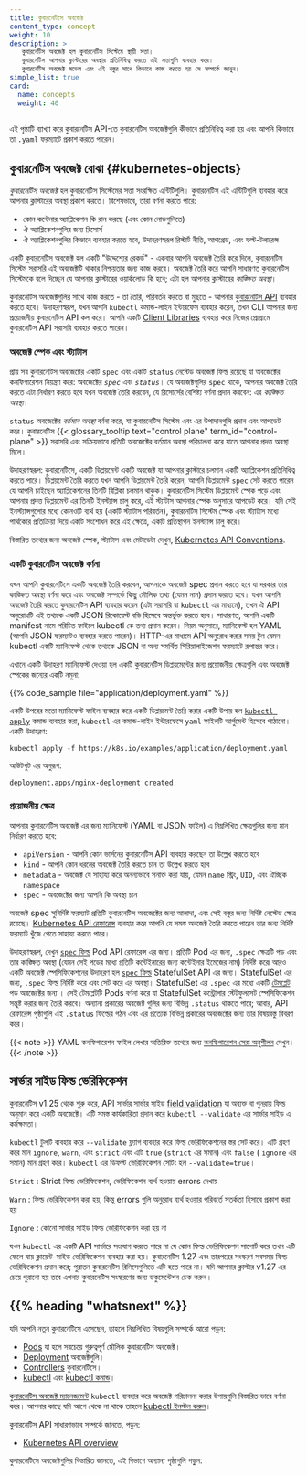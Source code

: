 ```yaml
---
title: কুবারনেটিসে অবজেক্ট
content_type: concept
weight: 10
description: >
   কুবারনেটিস অবজেক্ট হল কুবারনেটিস সিস্টেমে স্থায়ী সত্তা।
   কুবারনেটিস আপনার ক্লাস্টারের অবস্থার প্রতিনিধিত্ব করতে এই সত্তাগুলি ব্যবহার করে।
   কুবারনেটিস অবজেক্ট মডেল এবং এই বস্তুর সাথে কিভাবে কাজ করতে হয় সে সম্পর্কে জানুন।
simple_list: true
card:
  name: concepts
  weight: 40
---
```


<!-- overview -->

এই পৃষ্ঠাটি ব্যাখ্যা করে কুবারনেটিস API-তে কুবারনেটিস অবজেক্টগুলি কীভাবে প্রতিনিধিত্ব করা হয় এবং 
আপনি কিভাবে তা `.yaml` ফরম্যাটে প্রকাশ করতে পারেন।

<!-- body -->

## কুবারনেটিস অবজেক্ট বোঝা {#kubernetes-objects}

*কুবারনেটিস অবজেক্ট* হল কুবারনেটিস সিস্টেমের সত্তা সংরক্ষিত এন্টিটিগুলি। কুবারনেটিস এই 
এন্টিটিগুলি ব্যবহার করে আপনার ক্লাস্টারের অবস্থা প্রকাশ করতে। বিশেষভাবে, তারা বর্ণনা করতে পারে:

- কোন কন্টেনার অ্যাপ্লিকেশন কি রান করছে (এবং কোন নোডগুলিতে)
- ঐ অ্যাপ্লিকেশনগুলির জন্য রিসোর্স
- ঐ অ্যাপ্লিকেশনগুলির কিভাবে ব্যবহার করতে হবে, উদাহরণস্বরূপ রিস্টার্ট নীতি, আপগ্রেড, এবং ফল্ট-টলারেন্স

একটি কুবারনেটিস অবজেক্ট হল একটি "উদ্দেশ্যের রেকর্ড" - একবার আপনি অবজেক্ট তৈরি করে দিলে, 
কুবারনেটিস সিস্টেম সরাসরি এই অবজেক্টটি থাকার নিশ্চয়তার জন্য কাজ করবে। অবজেক্ট তৈরি করে 
আপনি সাধারণত কুবারনেটিস সিস্টেমকে বলে দিচ্ছেন যে আপনার ক্লাস্টারের ওয়ার্কলোড কি হবে; এটা 
হল আপনার ক্লাস্টারের *কাঙ্ক্ষিত অবস্থা*।

কুবারনেটিস অবজেক্টগুলির সাথে কাজ করতে - তা তৈরি, পরিবর্তন করতে বা মুছতে - আপনার 
[কুবারনেটিস API](/bn/docs/concepts/overview/kubernetes-api/) ব্যবহার করতে হবে। উদাহরণস্বরূপ, 
যখন আপনি `kubectl` কমান্ড-লাইন ইন্টারফেস ব্যবহার করেন, তখন CLI আপনার জন্য প্রয়োজনীয় 
কুবারনেটিস API কল করে। আপনি একটি 
[Client Libraries](/docs/reference/using-api/client-libraries/) ব্যবহার করে নিজের প্রোগ্রামে কুবারনেটিস API সরাসরি ব্যবহার করতে পারেন।

### অবজেক্ট স্পেক এবং স্ট্যাটাস

প্রায় সব কুবারনেটিস অবজেক্টের একটি `spec` এবং একটি `status` নেস্টেড অবজেক্ট ফিল্ড রয়েছে 
যা অবজেক্টের কনফিগারেশন নিয়ন্ত্রণ করে: অবজেক্টের _`spec`_ এবং _`status`_। 
যে অবজেক্টগুলির `spec` থাকে, আপনার অবজেক্ট তৈরি করতে এটা নির্ধারণ করতে হবে 
যখন অবজেক্ট তৈরি করবেন, 
যে রিসোর্সের বৈশিষ্ট্য বর্ণনা প্রদান করবেন: এর _কাঙ্ক্ষিত অবস্থা_।

`status` অবজেক্টের _বর্তমান অবস্থা_ বর্ণনা করে, যা কুবারনেটিস সিস্টেম এবং এর উপাদানগুলি 
প্রদান এবং আপডেট করে। কুবারনেটিস 
{{< glossary_tooltip text="control plane" term_id="control-plane" >}} 
সরাসরি এবং সক্রিয়ভাবে প্রতিটি অবজেক্টের 
বর্তমান অবস্থা পরিচালনা করে যাতে আপনার প্রদত্ত অবস্থা মিলে।

উদাহরণস্বরূপ: কুবারনেটিসে, একটি ডিপ্লয়মেন্ট একটি অবজেক্ট যা আপনার ক্লাস্টারে চলমান একটি 
অ্যাপ্লিকেশন প্রতিনিধিত্ব করতে পারে। ডিপ্লয়মেন্ট তৈরি করতে যখন আপনি 
ডিপ্লয়মেন্ট তৈরি করেন, আপনি ডিপ্লয়মেন্ট `spec` সেট করতে পারেন যে 
আপনি চাইছেন অ্যাপ্লিকেশনের তিনটি রিপ্লিকা চলমান থাকুক। 
কুবারনেটিস সিস্টেম ডিপ্লয়মেন্ট স্পেক পড়ে এবং আপনার প্রদত্ত ডিপ্লয়মেন্ট 
এর তিনটি ইনস্ট্যান্স চালু করে, এই স্ট্যাটাস আপনার স্পেক অনুসারে আপডেট করে। 
যদি সেই ইনস্ট্যান্সগুলোর মধ্যে কোনওটি ব্যর্থ হয় (একটি স্ট্যাটাস পরিবর্তন), 
কুবারনেটিস সিস্টেম স্পেক এবং স্ট্যাটাস মধ্যে পার্থক্যের প্রতিক্রিয়া দিয়ে একটি 
সংশোধন করে এই ক্ষেত্রে, একটি প্রতিস্থাপন ইনস্ট্যান্স চালু করে।

বিস্তারিত তথ্যের জন্য অবজেক্ট স্পেক, স্ট্যাটাস এবং মেটাডেটা দেখুন,
[Kubernetes API Conventions](https://git.k8s.io/community/contributors/devel/sig-architecture/api-conventions.md).

### একটি কুবারনেটিস অবজেক্ট বর্ণনা

যখন আপনি কুবারনেটিসে একটি অবজেক্ট তৈরি করবেন, আপনাকে অবজেক্ট spec প্রদান করতে হবে
যা দরকার তার কাঙ্ক্ষিত অবস্থা বর্ণনা করে এবং অবজেক্ট সম্পর্কে
কিছু মৌলিক তথ্য (যেমন নাম) প্রদান করতে হবে। যখন আপনি অবজেক্ট তৈরি
করতে কুবারনেটিস API ব্যবহার করেন (এটা সরাসরি বা `kubectl` এর মাধ্যমে), 
তখন ঐ API অনুরোধটি এই তথ্যকে একটি JSON রিকোয়েস্ট বডি হিসেবে অন্তর্ভুক্ত করতে হবে। 
সাধারণত, আপনি একটি manifest নামে পরিচিত ফাইলে kubectl কে তথ্য প্রদান করেন। নিয়ম অনুসারে, ম্যানিফেস্ট হল YAML (আপনি JSON 
ফরম্যাটও ব্যবহার করতে পারেন)। HTTP-এর মাধ্যমে API অনুরোধ করার সময় টুল যেমন kubectl একটি ম্যানিফেস্ট থেকে তথ্যকে JSON বা অন্য 
সমর্থিত সিরিয়ালাইজেশন ফরম্যাটে রূপান্তর করে।

এখানে একটি উদাহরণ ম্যানিফেস্ট দেওয়া হল একটি কুবারনেটিস ডিপ্লয়মেন্টের জন্য প্রয়োজনীয় 
ক্ষেত্রগুলি এবং অবজেক্ট স্পেকের জন্যের একটি নমুনা:

{{% code_sample file="application/deployment.yaml" %}}

একটি উপরের মতো ম্যানিফেস্ট ফাইল ব্যবহার করে একটি ডিপ্লয়মেন্ট তৈরি করার একটি উপায় হল 
[`kubectl apply`](/bn/docs/reference/generated/kubectl/kubectl-commands#apply) কমান্ড ব্যবহার 
করা, `kubectl` এর কমান্ড-লাইন ইন্টারফেসে `yaml` ফাইলটি আর্গুমেন্ট হিসেবে পাঠানো। একটি উদাহরণ:

```shell
kubectl apply -f https://k8s.io/examples/application/deployment.yaml
```

আউটপুট এর অনুরূপ:

```
deployment.apps/nginx-deployment created
```


### প্রয়োজনীয় ক্ষেত্র

আপনার কুবারনেটিস অবজেক্ট এর জন্য ম্যানিফেস্ট (YAML বা JSON ফাইল) এ নিম্নলিখিত ক্ষেত্রগুলির জন্য মান নির্ধারণ করতে হবে:

* `apiVersion` - আপনি কোন ভার্সনের কুবারনেটিস API ব্যবহার করছেন তা উল্লেখ করতে হবে
* `kind` - আপনি কোন ধরনের অবজেক্ট তৈরি করতে চান তা উল্লেখ করতে হবে
* `metadata` - অবজেক্ট যে সাহায্য করে অনন্যভাবে সনাক্ত করা যায়, যেমন `name` স্ট্রিং, `UID`, এবং ঐচ্ছিক `namespace`
* `spec` - অবজেক্টের জন্য আপনি কি অবস্থা চান

অবজেক্ট spec সুনির্দিষ্ট ফরম্যাট প্রতিটি কুবারনেটিস অবজেক্টের জন্য আলাদা, এবং
সেই বস্তুর জন্য নির্দিষ্ট নেস্টেড ক্ষেত্র রয়েছে। [Kubernetes API রেফারেন্স](/bn/docs/reference/kubernetes-api/)
ব্যবহার করে আপনি যে সমস্ত অবজেক্ট তৈরি করতে পারেন তার জন্য নির্দিষ্ট ফরম্যাট খুঁজে পেতে সাহায্য করতে পারে।

উদাহরণস্বরূপ, দেখুন [`spec` ফিল্ড](/bn/docs/reference/kubernetes-api/workload-resources/pod-v1/#PodSpec)
Pod API রেফারেন্স এর জন্য।
প্রতিটি Pod এর জন্য, `.spec` ক্ষেত্রটি পড এবং তার কাঙ্ক্ষিত অবস্থা (যেমন সেই পডের মধ্যে প্রতিটি কন্টেইনারের জন্য কন্টেইনার ইমেজের নাম) 
নির্দিষ্ট করে৷
আরও একটি অবজেক্ট স্পেসিফিকেশনের উদাহরণ হল
[`spec` ফিল্ড](/docs/reference/kubernetes-api/workload-resources/stateful-set-v1/#StatefulSetSpec)
StatefulSet API এর জন্য। StatefulSet এর জন্য, `.spec` ফিল্ড নির্দিষ্ট করে এবং সেট করে
এর অবস্থা।
StatefulSet এর `.spec` এর মধ্যে একটি [টেমপ্লেট](/bn/docs/concepts/workloads/pods/#pod-templates)
পড অবজেক্টের জন্য । সেই টেমপ্লেটটি Pods বর্ণনা করে যা 
StatefulSet কন্ট্রোলার স্টেটফুলসেট স্পেসিফিকেশন সন্তুষ্ট করার জন্য তৈরি করবে।
অন্যান্য প্রকারের অবজেক্ট গুলির জন্য বিভিন্ন `.status` থাকতে পারে; আবার, API রেফারেন্স পৃষ্ঠাগুলি
এই `.status` ফিল্ডের গঠন এবং এর প্রত্যেক বিভিন্ন প্রকারের অবজেক্টের জন্য তার বিষয়বস্তু বিবরণ করে।

{{< note >}}
YAML কনফিগারেশন ফাইল লেখার অতিরিক্ত তথ্যের জন্য 
[কনফিগারেশন সেরা অনুশীলন](/bn/docs/concepts/configuration/overview/) দেখুন।
{{< /note >}}

## সার্ভার সাইড ফিল্ড ভেরিফিকেশন

কুবারনেটিস v1.25 থেকে শুরু করে, API সার্ভার সার্ভার সাইড
[field validation](/bn/docs/reference/using-api/api-concepts/#field-validation)
যা অব্যক্ত বা পুনরায় ফিল্ড অনুমান করে একটি অবজেক্টে। এটি সমস্ত কার্যকারিতা প্রদান করে
`kubectl --validate` এর সার্ভার সাইড এ কর্মক্ষমতা।

`kubectl` টুলটি ব্যবহার করে `--validate` ফ্ল্যাগ ব্যবহার করে ফিল্ড ভেরিফিকেশনের স্তর সেট করে। এটি গ্রহণ করে
মান `ignore`, `warn`, এবং `strict` এবং এটি `true` (`strict` এর সমান)
এবং `false` ( `ignore` এর সমান) মান গ্রহণ করে। `kubectl` এর ডিফল্ট ভেরিফিকেশন সেটিং হল `--validate=true`।

`Strict`
: Strict ফিল্ড ভেরিফিকেশন, ভেরিফিকেশন ব্যর্থ হওয়ায় errors দেখায়

`Warn`
: ফিল্ড ভেরিফিকেশন করা হয়, কিন্তু errors গুলি অনুরোধ ব্যর্থ হওয়ার পরিবর্তে সতর্কতা হিসাবে প্রকাশ করা হয়

`Ignore`
: কোনো সার্ভার সাইড ফিল্ড ভেরিফিকেশন করা হয় না

যখন `kubectl` এর একটি API সার্ভারে সংযোগ করতে পারে না যে কোন ফিল্ড ভেরিফিকেশন সাপোর্ট করে তখন এটি ফেলে যায়
ক্লায়েন্ট-সাইড ভেরিফিকেশন ব্যবহার করা হয়। কুবারনেটিস 1.27 এবং তারপরের সংস্করণ সবসময় ফিল্ড ভেরিফিকেশন প্রদান করে;
পুরাতন কুবারনেটিস রিলিসেগুলিতে এটি হতে পারে না। যদি আপনার ক্লাস্টার v1.27 এর চেয়ে পুরানো হয় তবে এপনার কুবারনেটিস
সংস্করণের জন্য ডকুমেন্টেশন চেক করুন।

## {{% heading "whatsnext" %}}

যদি আপনি নতুন কুবারনেটিসে এসেছেন, তাহলে নিম্নলিখিত বিষয়গুলি সম্পর্কে আরো পড়ুন:

* [Pods](/bn/docs/concepts/workloads/pods/) যা হলে সবচেয়ে গুরুত্বপূর্ণ মৌলিক কুবারনেটিস অবজেক্ট।
* [Deployment](/bn/docs/concepts/workloads/controllers/deployment/) অবজেক্টগুলি।
* [Controllers](/bn/docs/concepts/architecture/controller/) কুবারনেটিসে।
* [kubectl](/bn/docs/reference/kubectl/) এবং [kubectl কমান্ড](/bn/docs/reference/generated/kubectl/kubectl-commands)।

[কুবারনেটিস অবজেক্ট ম্যানেজমেন্ট](/bn/docs/concepts/overview/working-with-objects/object-management/)
`kubectl` ব্যবহার করে অবজেক্ট পরিচালনা করার উপায়গুলি বিস্তারিত ভাবে বর্ণনা করে।
আপনার কাছে যদি আগে থেকে না থাকে তাহলে [kubectl ইনস্টল করুন](/bn/docs/tasks/tools/#kubectl)।

কুবারনেটিস API সাধারণভাবে সম্পর্কে জানতে, পড়ুন:

* [Kubernetes API overview](/bn/docs/reference/using-api/)

কুবারনেটিসে অবজেক্টগুলির বিস্তারিত জানতে, এই বিভাগে অন্যান্য পৃষ্ঠাগুলি পড়ুন:
<!-- Docsy automatically includes a list of pages in the section -->